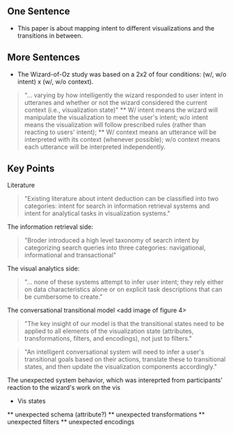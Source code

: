 
[//]: # "# Did You Mean Compare or Correlate? Identifying Intent in Visual Analytical Conversations"



## One Sentence

* This paper is about mapping intent to different visualizations and the transitions in between.

## More Sentences
* The Wizard-of-Oz study was based on a 2x2 of four conditions: (w/, w/o intent) x (w/, w/o context). 
> "... varying by how intelligently the wizard responded to user intent in utteranes and whether or not the wizard considered the current context (i.e., visualization state)"
** W/ intent means the wizard will manipulate the visualization to meet the user's intent; w/o intent means the visualization will follow prescribed rules (rather than reacting to users' intent);
** W/ context means an utterance will be interpreted with its context (whenever possible); w/o context means each utterance will be interpreted independently.

## Key Points
Literature
> "Existing literature about intent deduction can be classified into two categories: intent for search in information retrieval systems and intent for analytical tasks in visualization systems."

The information retrieval side:
> "Broder introduced a high level taxonomy of search intent by categorizing search queries into three categories: navigational, informational and transactional"

The visual analytics side:
> "... none of these systems attempt to infer user intent; they rely either on data characteristics alone or on explicit task descriptions that can be cumbersome to create."

The conversational transitional model
<add image of figure 4>
> "The key insight of our model is that the transitional states need to be applied to all elements of the visualization state (attributes, transformations, filters, and encodings), not just to filters."

> "An intelligent conversational system will need to infer a user's transitional goals based on their actions, translate these to transitional states, and then update the visualization components accordingly."

The unexpected system behavior, which was intereprted from participants' reaction to the wizard's work on the vis
* Vis states

** unexpected schema (attribute?)
** unexpected transformations
** unexpected filters
** unexpected encodings
